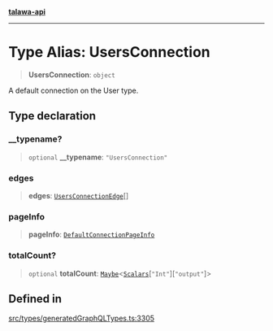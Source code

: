 [**talawa-api**](../../../README.md)

***

# Type Alias: UsersConnection

> **UsersConnection**: `object`

A default connection on the User type.

## Type declaration

### \_\_typename?

> `optional` **\_\_typename**: `"UsersConnection"`

### edges

> **edges**: [`UsersConnectionEdge`](UsersConnectionEdge.md)[]

### pageInfo

> **pageInfo**: [`DefaultConnectionPageInfo`](DefaultConnectionPageInfo.md)

### totalCount?

> `optional` **totalCount**: [`Maybe`](Maybe.md)\<[`Scalars`](Scalars.md)\[`"Int"`\]\[`"output"`\]\>

## Defined in

[src/types/generatedGraphQLTypes.ts:3305](https://github.com/Suyash878/talawa-api/blob/095e6964ce2a06c1c30d1acf81b6162203f1db91/src/types/generatedGraphQLTypes.ts#L3305)
